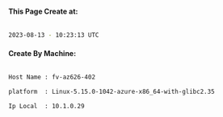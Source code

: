 
   
#### This Page Create at:

```bash

2023-08-13 - 10:23:13 UTC

```

#### Create By Machine:

```bash

Host Name : fv-az626-402

platform  : Linux-5.15.0-1042-azure-x86_64-with-glibc2.35

Ip Local  : 10.1.0.29

```

